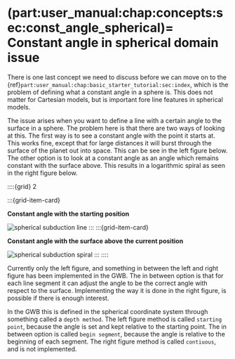 (part:user_manual:chap:concepts:sec:const_angle_spherical)=
Constant angle in spherical domain issue
========================================

There is one last concept we need to discuss before we can move on to the {ref}`part:user_manual:chap:basic_starter_tutorial:sec:index`, which is the problem of defining what a constant angle in a sphere is. This does not matter for Cartesian models, but is important fore line features in spherical models.

The issue arises when you want to define a line with a certain angle to the surface in a sphere. The problem here is that there are two ways of looking at this. The first way is to see a constant angle with the point it starts at. This works fine, except that for large distances it will burst through the surface of the planet out into space. This can be see in the left figure below. The other option is to look at a constant angle as an angle which remains constant with the surface above. This results in a logarithmic spiral as seen in the right figure below.

::::{grid} 2

:::{grid-item-card}

**Constant angle with the starting position**

![spherical subduction line](../../../manual/images/spherical_approximations_line.png)
:::
:::{grid-item-card}

**Constant angle with the surface above the current position**

![spherical subduction spiral](../../../manual/images/spherical_approximations_spiral.png)
:::
::::

Currently only the left figure, and something in between the left and right figure has been implemented in the GWB. The in between option is that for each line segment it can adjust the angle to be the correct angle with respect to the surface. Implementing the way it is done in the right figure, is possible if there is enough interest. 

In the GWB this is defined in the spherical coordinate system through something called a `depth method`. The left figure method is called `starting point`, because the angle is set and kept relative to the starting point. The in between option is called `begin segment`, because the angle is relative to the beginning of each segment. The right figure method is called `contiuous`, and is not implemented.
